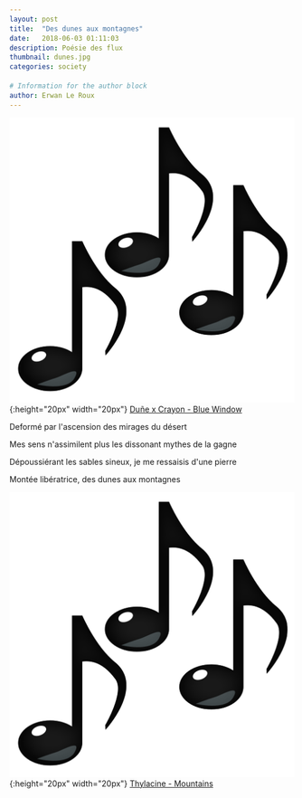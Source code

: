 ```yaml
---
layout: post
title:  "Des dunes aux montagnes"
date:   2018-06-03 01:11:03
description: Poésie des flux
thumbnail: dunes.jpg
categories: society

# Information for the author block
author: Erwan Le Roux
---
```


 
![](/assets/img/notes.png){:height="20px" width="20px"} [Duñe x Crayon - Blue Window][link1] 

Deformé par l'ascension des mirages du désert

Mes sens n'assimilent plus les dissonant mythes de la gagne

Dépoussiérant les sables sineux, je me ressaisis d'une pierre

Montée libératrice, des dunes aux montagnes

![](/assets/img/notes.png){:height="20px" width="20px"} [Thylacine - Mountains][link2] 



[link1]: https://www.youtube.com/watch?v=gBpvzqf7Z_c
[link2]: https://www.youtube.com/watch?v=ns0LIuBPX9Q
